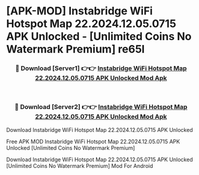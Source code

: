 # [APK-MOD] Instabridge  WiFi Hotspot Map 22.2024.12.05.0715 APK Unlocked - [Unlimited Coins No Watermark Premium] re65l



<div align="center">
<h3>🔴 Download [Server1] 👉👉 <a href="https://momento.my/?title=Instabridge__WiFi_Hotspot_Map_22.2024.12.05.0715_APK_Unlocked">Instabridge  WiFi Hotspot Map 22.2024.12.05.0715 APK Unlocked Mod Apk</a></h3><br>

<h3>🔴 Download [Server2] 👉👉 <a href="https://momento.my/?title=Instabridge__WiFi_Hotspot_Map_22.2024.12.05.0715_APK_Unlocked">Instabridge  WiFi Hotspot Map 22.2024.12.05.0715 APK Unlocked Mod Apk</a></h3>
</div>



Download Instabridge  WiFi Hotspot Map 22.2024.12.05.0715 APK Unlocked 

Free APK MOD Instabridge  WiFi Hotspot Map 22.2024.12.05.0715 APK Unlocked [Unlimited Coins No Watermark Premium]

Download Instabridge  WiFi Hotspot Map 22.2024.12.05.0715 APK Unlocked [Unlimited Coins No Watermark Premium] Mod For Android
